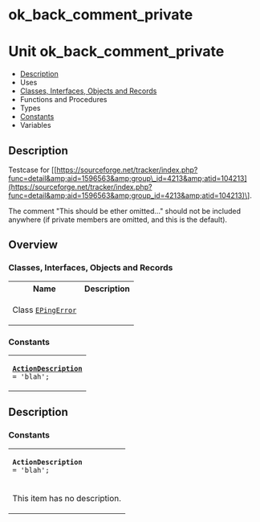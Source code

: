 # ok\_back\_comment\_private


# Unit ok\_back\_comment\_private

- [Description](#PasDoc-Description)
- Uses
- [Classes, Interfaces, Objects and Records](#PasDoc-Classes)
- Functions and Procedures
- Types
- [Constants](#PasDoc-Constants)
- Variables

<span id="PasDoc-Description"/>

## Description
Testcase for \[[https://sourceforge.net/tracker/index.php?func=detail&amp;aid=1596563&amp;group\_id=4213&amp;atid=104213](https://sourceforge.net/tracker/index.php?func=detail&amp;aid=1596563&amp;group_id=4213&amp;atid=104213)\].

The comment &quot;This should be ether omitted...&quot; should not be included anywhere (if private members are omitted, and this is the default).<span id="PasDoc-Uses"/>

## Overview

### Classes, Interfaces, Objects and Records
<span id="PasDoc-Classes"/>


<table>
<tr class="listheader">
<th class="itemname">Name</th>
<th class="itemdesc">Description</th>
</tr>
<tr>

<td>

Class&nbsp;[`EPingError`](ok_back_comment_private.EPingError.md)
</td>

<td>

&nbsp;
</td>
</tr>
</table>

### Constants
<span id="PasDoc-Constants"/>


<table>
<tr>

<td>

<code><strong><a href="ok_back_comment_private.md#ActionDescription">ActionDescription</a></strong> = 'blah';</code>
</td>
</tr>
</table>

## Description

### Constants

<table>
<tr>

<td>

<span id="ActionDescription"/><code><strong>ActionDescription</strong> = 'blah';</code>
</td>
</tr>
<tr><td colspan="1">

This item has no description.



</td></tr>
</table>
